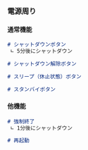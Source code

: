 ### 電源周り

#### 通常機能

```markdown
# シャットダウンボタン
 ∟ 5分後にシャットダウン

# シャットダウン解除ボタン

# スリープ（休止状態）ボタン

# スタンバイボタン
```

#### 他機能

```markdown
# 強制終了
 ∟ 1分後にシャットダウン

# 再起動
```

# 


